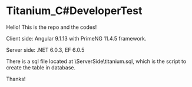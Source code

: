 # Titanium_C#DeveloperTest
Hello! This is the repo and the codes!

Client side: Angular 9.1.13 with PrimeNG 11.4.5 framework.

Server side: .NET 6.0.3, EF 6.0.5

There is a sql file located at \ServerSide\titanium.sql, which is the script to create the table in database.

Thanks!
